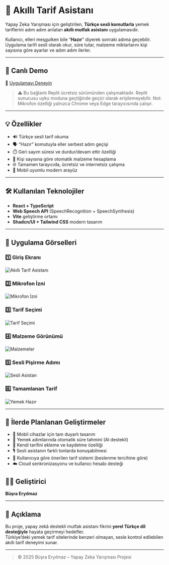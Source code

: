 # 🧠 Akıllı Tarif Asistanı

Yapay Zeka Yarışması için geliştirilen, **Türkçe sesli komutlarla** yemek tariflerini adım adım anlatan **akıllı mutfak asistanı** uygulamasıdır.

Kullanıcı, elleri meşgulken bile “**Hazır**” diyerek sonraki adıma geçebilir. Uygulama tarifi sesli olarak okur, süre tutar, malzeme miktarlarını kişi sayısına göre ayarlar ve adım adım ilerler.

---

## 🚀 Canlı Demo

🔗 [Uygulamayı Deneyin](https://0a4ca9be-5d64-4108-866a-b83b0e7a8618-00-hdu2ksfiakxv.kirk.replit.dev/)
> ⚠️ Bu bağlantı Replit ücretsiz sürümünden çalışmaktadır. Replit sunucusu uyku moduna geçtiğinde geçici olarak erişilemeyebilir.
> Not: Mikrofon özelliği yalnızca Chrome veya Edge tarayıcısında çalışır.

---

## 💡 Özellikler

- 🔊 Türkçe sesli tarif okuma  
- 🗣️ “Hazır” komutuyla eller serbest adım geçişi  
- ⏱️ Geri sayım süresi ve durdur/devam ettir özelliği  
- 👥 Kişi sayısına göre otomatik malzeme hesaplama  
- 🌐 Tamamen tarayıcıda, ücretsiz ve internetsiz çalışma  
- 📱 Mobil uyumlu modern arayüz

---

## 🛠️ Kullanılan Teknolojiler

- **React + TypeScript**  
- **Web Speech API** (SpeechRecognition + SpeechSynthesis)  
- **Vite** geliştirme ortamı  
- **Shadcn/UI + Tailwind CSS** modern tasarım

---

## 📸 Uygulama Görselleri

### 1️⃣ Giriş Ekranı
![Akıllı Tarif Asistanı](./AkilliTarif%20(1).png)

### 2️⃣ Mikrofon İzni
![Mikrofon İzni](./AkilliTarif%20(2).png)

### 3️⃣ Tarif Seçimi
![Tarif Seçimi](./AkilliTarif%20(3).png)

### 4️⃣ Malzeme Görünümü
![Malzemeler](./AkilliTarif%20(4).png)

### 5️⃣ Sesli Pişirme Adımı
![Sesli Asistan](./AkilliTarif%20(5).png)

### 6️⃣ Tamamlanan Tarif
![Yemek Hazır](./AkilliTarif%20(6).png)


---
## 🔮 İlerde Planlanan Geliştirmeler

- 📱 Mobil cihazlar için tam duyarlı tasarım  
- 🧠 Yemek adımlarında otomatik süre tahmini (AI destekli)  
- 🍳 Kendi tarifini ekleme ve kaydetme özelliği  
- 🎙️ Sesli asistanın farklı tonlarda konuşabilmesi  
- 🥗 Kullanıcıya göre önerilen tarif sistemi (beslenme tercihine göre)  
- ☁️ Cloud senkronizasyonu ve kullanıcı hesabı desteği  


## 👩‍💻 Geliştirici
**Büşra Eryılmaz**

---

## 📄 Açıklama
Bu proje, yapay zekâ destekli mutfak asistanı fikrini **yerel Türkçe dil desteğiyle** hayata geçirmeyi hedefler.  
Türkiye’deki yemek tarif sitelerinde benzeri olmayan, sesle kontrol edilebilen akıllı tarif deneyimi sunar.

---

> © 2025 Büşra Eryılmaz – Yapay Zeka Yarışması Projesi

